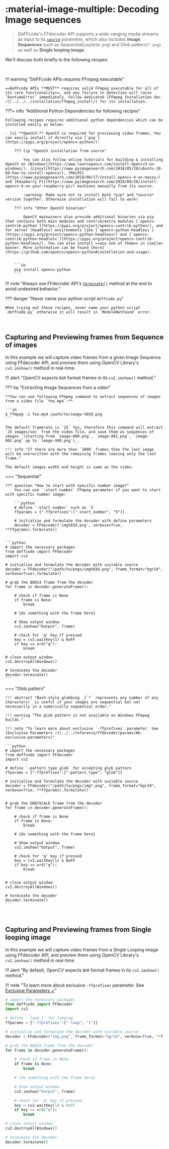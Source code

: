 <!--
======================================================================
DeFFcode library source-code is deployed under the Apache 2.0 License:

Copyright (c) 2021 Abhishek Thakur(@abhiTronix) <abhi.una12@gmail.com>

Licensed under the Apache License, Version 2.0 (the "License");
you may not use this file except in compliance with the License.
You may obtain a copy of the License at

   http://www.apache.org/licenses/LICENSE-2.0

Unless required by applicable law or agreed to in writing, software
distributed under the License is distributed on an "AS IS" BASIS,
WITHOUT WARRANTIES OR CONDITIONS OF ANY KIND, either express or implied.
See the License for the specific language governing permissions and
limitations under the License.
======================================================================
-->

# :material-image-multiple: Decoding Image sequences

> DeFFcode's FFdecoder API supports a wide-ranging media streams as input to its [`source`](../../reference/sourcer/params/#source) parameter, which also includes **Image Sequences** such as Sequential(`img%03d.png`) and Glob pattern(`*.png`) as well as **Single looping image**. 

We'll discuss both briefly in the following recipes:

&thinsp;

!!! warning "DeFFcode APIs requires FFmpeg executable"

    ==DeFFcode APIs **MUST** requires valid FFmpeg executable for all of its core functionality==, and any failure in detection will raise `RuntimeError` immediately. Follow dedicated [FFmpeg Installation doc ➶](../../../installation/ffmpeg_install/) for its installation.

???+ info "Additional Python Dependencies for following recipes"

    Following recipes requires additional python dependencies which can be installed easily as below:

    - [x] **OpenCV:** OpenCV is required for previewing video frames. You can easily install it directly via [`pip`](https://pypi.org/project/opencv-python/):

        ??? tip "OpenCV installation from source"

            You can also follow online tutorials for building & installing OpenCV on [Windows](https://www.learnopencv.com/install-opencv3-on-windows/), [Linux](https://www.pyimagesearch.com/2018/05/28/ubuntu-18-04-how-to-install-opencv/), [MacOS](https://www.pyimagesearch.com/2018/08/17/install-opencv-4-on-macos/) and [Raspberry Pi](https://www.pyimagesearch.com/2018/09/26/install-opencv-4-on-your-raspberry-pi/) machines manually from its source. 

            :warning: Make sure not to install both *pip* and *source* version together. Otherwise installation will fail to work!

        ??? info "Other OpenCV binaries"

            OpenCV mainainers also provide additional binaries via pip that contains both main modules and contrib/extra modules [`opencv-contrib-python`](https://pypi.org/project/opencv-contrib-python/), and for server (headless) environments like [`opencv-python-headless`](https://pypi.org/project/opencv-python-headless/) and [`opencv-contrib-python-headless`](https://pypi.org/project/opencv-contrib-python-headless/). You can also install ==any one of them== in similar manner. More information can be found [here](https://github.com/opencv/opencv-python#installation-and-usage).


        ```sh
        pip install opencv-python       
        ```


!!! note "Always use FFdecoder API's [`terminate()`](../../reference/ffdecoder/#deffcode.ffdecoder.FFdecoder.terminate) method at the end to avoid undesired behavior."

??? danger "Never name your python script `deffcode.py`"

    When trying out these recipes, never name your python script `deffcode.py` otherwise it will result in `ModuleNotFound` error.

&thinsp;

## Capturing and Previewing frames from Sequence of images

In this example we will capture video frames from a given Image Sequence using FFdecoder API, and preview them using OpenCV Library's `cv2.imshow()` method in real-time.

!!! alert "OpenCV expects `BGR` format frames in its `cv2.imshow()` method."


??? tip "Extracting Image Sequences from a video"
    
    **You can use following FFmpeg command to extract sequences of images from a video file `foo.mp4`:**
    
    ```sh
    $ ffmpeg -i foo.mp4 /path/to/image-%03d.png
    ```

    The default framerate is `25` fps, therefore this command will extract `25 images/sec` from the video file, and save them as sequences of images _(starting from `image-000.png`, `image-001.png`, `image-002.png` up to `image-999.png`)_. 

    !!! info "If there are more than `1000` frames then the last image will be overwritten with the remaining frames leaving only the last frame."

    The default images width and height is same as the video.

=== "Sequential"

    ??? question "How to start with specific number image?"
        You can use `-start_number` FFmpeg parameter if you want to start with specific number image:

        ```python
        # define `-start_number` such as `5`
        ffparams = {"-ffprefixes":["-start_number", "5"]}

        # initialize and formulate the decoder with define parameters
        decoder = FFdecoder('img%03d.png', verbose=True, **ffparams).formulate()
        ```

    ```python
    # import the necessary packages
    from deffcode import FFdecoder
    import cv2

    # initialize and formulate the decoder with suitable source
    decoder = FFdecoder("/path/to/pngs/img%03d.png", frame_format="bgr24", verbose=True).formulate()

    # grab the BGR24 frame from the decoder
    for frame in decoder.generateFrame():

        # check if frame is None
        if frame is None:
            break

        # {do something with the frame here}

        # Show output window
        cv2.imshow("Output", frame)

        # check for 'q' key if pressed
        key = cv2.waitKey(1) & 0xFF
        if key == ord("q"):
            break

    # close output window
    cv2.destroyAllWindows()

    # terminate the decoder
    decoder.terminate()
    ```

=== "Glob pattern"

    !!! abstract "Bash-style globbing _(`*` represents any number of any characters)_ is useful if your images are sequential but not necessarily in a numerically sequential order."

    !!! warning "The glob pattern is not available on Windows FFmpeg builds."

    !!! note "To learn more about exclusive `-ffprefixes` parameter. See [Exclusive Parameters ➶](../../reference/ffdecoder/params/#b-exclusive-parameters)"

    ```python
    # import the necessary packages
    from deffcode import FFdecoder
    import cv2

    # define `-pattern_type glob` for accepting glob pattern
    ffparams = {"-ffprefixes":["-pattern_type", "glob"]}

    # initialize and formulate the decoder with suitable source
    decoder = FFdecoder("/path/to/pngs/img*.png", frame_format="bgr24", verbose=True, **ffparams).formulate()


    # grab the GRAYSCALE frame from the decoder
    for frame in decoder.generateFrame():

        # check if frame is None
        if frame is None:
            break

        # {do something with the frame here}

        # Show output window
        cv2.imshow("Output", frame)

        # check for 'q' key if pressed
        key = cv2.waitKey(1) & 0xFF
        if key == ord("q"):
            break


    # close output window
    cv2.destroyAllWindows()

    # terminate the decoder
    decoder.terminate()
    ```

&nbsp;

## Capturing and Previewing frames from Single looping image

In this example we will capture video frames from a Single Looping image using FFdecoder API, and preview them using OpenCV Library's `cv2.imshow()` method in real-time.

!!! alert "By default, OpenCV expects `BGR` format frames in its `cv2.imshow()` method."

!!! note "To learn more about exclusive `-ffprefixes` parameter. See [Exclusive Parameters ➶](../../reference/ffdecoder/params/#b-exclusive-parameters)"

```python
# import the necessary packages
from deffcode import FFdecoder
import cv2

# define `-loop 1` for looping
ffparams = {"-ffprefixes":["-loop", "1"]}

# initialize and formulate the decoder with suitable source
decoder = FFdecoder("img.png", frame_format="bgr24", verbose=True, **ffparams).formulate()

# grab the BGR24 frame from the decoder
for frame in decoder.generateFrame():

    # check if frame is None
    if frame is None:
        break

    # {do something with the frame here}

    # Show output window
    cv2.imshow("Output", frame)

    # check for 'q' key if pressed
    key = cv2.waitKey(1) & 0xFF
    if key == ord("q"):
        break

# close output window
cv2.destroyAllWindows()

# terminate the decoder
decoder.terminate()
```


&nbsp;